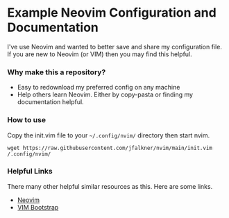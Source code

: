 # Example Neovim Configuration and Documentation

I've use Neovim and wanted to better save and share my configuration file. If you are new to Neovim (or VIM) then you may find this helpful.

### Why make this a repository?

* Easy to redownload my preferred config on any machine
* Help others learn Neovim. Either by copy-pasta or finding my documentation helpful.

### How to use

Copy the init.vim file to your `~/.config/nvim/` directory then start nvim.

```
wget https://raw.githubusercontent.com/jfalkner/nvim/main/init.vim /.config/nvim/
```

### Helpful Links

There many other helpful similar resources as this. Here are some links.

* [Neovim](https://neovim.io/)
* [VIM Bootstrap](https://github.com/editor-bootstrap/vim-bootstrap)
